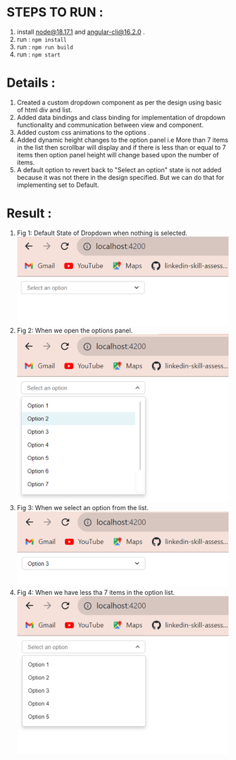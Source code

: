 # STEPS TO RUN :

1) install node@18.17.1 and angular-cli@16.2.0 . 
2) run : ```npm install```
3) run : ```npm run build```
4) run : ```npm start```

# Details :
1) Created a custom dropdown component as per the design using basic of html div and list.
2) Added data bindings and class binding for implementation of dropdown functionality and communication between view and component.
3) Added custom css animations to the options .
4) Added dynamic height changes to the option panel
   i.e More than 7 items in the list then scrollbar will display and if there is less than or equal to 7 items then option panel height will change based upon the number of items.
5) A default option to revert back to "Select an option" state is not added because it was not there in the design specified. But we can do that for implementing set to Default.

# Result :
1) Fig 1: Default State of Dropdown when nothing is selected.
![Default State of Dropdown when nothing is selected](src/assets/readme/image-7.png)
2) Fig 2: When we open the options panel.
![When we open the options panel](src/assets/readme/image-8.png)
3) Fig 3: When we select an option from the list.
![When we select an option from the list](src/assets/readme/image-6.png)
4) Fig 4: When we have less tha 7 items in the option list.
![When we have less tha 7 items in the option list](src/assets/readme/image-5.png)
